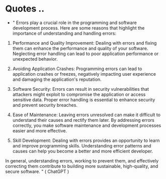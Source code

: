 # Quotes ..

- " Errors play a crucial role in the programming and software development process. Here are some reasons that highlight the importance of understanding and handling errors:

1. Performance and Quality Improvement: Dealing with errors and fixing them can enhance the performance and quality of your software. Neglecting error handling can lead to poor application performance or unexpected behavior.

2. Avoiding Application Crashes: Programming errors can lead to application crashes or freezes, negatively impacting user experience and damaging the application's reputation.

3. Software Security: Errors can result in security vulnerabilities that attackers might exploit to compromise the application or access sensitive data. Proper error handling is essential to enhance security and prevent security breaches.

4. Ease of Maintenance: Leaving errors unresolved can make it difficult to understand their causes and rectify them later. By addressing errors correctly, you make software maintenance and development processes easier and more effective.

5. Skill Development: Dealing with errors provides an opportunity to learn and improve programming skills. Understanding error patterns and causes can help you become a better and more efficient developer.

In general, understanding errors, working to prevent them, and effectively correcting them contribute to building more sustainable, high-quality, and secure software. " ( ChatGPT )
